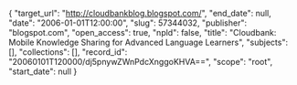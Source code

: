 {
  "target_url": "http://cloudbankblog.blogspot.com/", 
  "end_date": null, 
  "date": "2006-01-01T12:00:00", 
  "slug": 57344032, 
  "publisher": "blogspot.com", 
  "open_access": true, 
  "npld": false, 
  "title": "Cloudbank: Mobile Knowledge Sharing for Advanced Language Learners", 
  "subjects": [], 
  "collections": [], 
  "record_id": "20060101T120000/dj5pnywZWnPdcXnggoKHVA==", 
  "scope": "root", 
  "start_date": null
}

